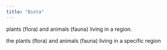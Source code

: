 ```yaml
---
title: "Biota"
---
```

plants (flora) and animals (fauna) living in a region.

the plants (flora) and animals (fauna) living in a specific region

